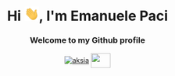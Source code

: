 <!--
**emanuelePaci/emanuelePaci** is a ✨ _special_ ✨ repository because its `README.md` (this file) appears on your GitHub profile.

Here are some ideas to get you started:

- 🔭 I’m currently working on ...
- 🌱 I’m currently learning ...
- 👯 I’m looking to collaborate on ...
- 🤔 I’m looking for help with ...
- 💬 Ask me about ...
- 📫 How to reach me: ...
- 😄 Pronouns: ...
- ⚡ Fun fact: ...
-->

<h1 align="center">Hi <img src="https://raw.githubusercontent.com/ABSphreak/ABSphreak/master/gifs/Hi.gif" width="30px">, I'm Emanuele Paci</h1>
<h3 align="center">Welcome to my Github profile</h3>

<p align="center">
<a href="https://www.linkedin.com/in/emanuele-paci/" target="blank"><img align="center" src="https://cdn.jsdelivr.net/npm/simple-icons@3.0.1/icons/linkedin.svg" alt="aksia" height="30" width="40" /></a>
<a href = "mailto: ema.paci62@gmail.com"><img align="center" src="https://simpleicons.org/icons/gmail.svg" height="30" width="40" /></a>
</p>

